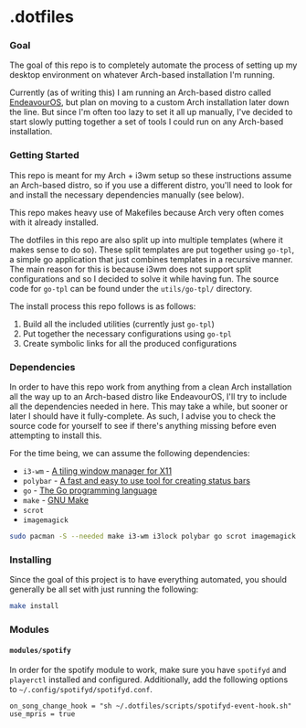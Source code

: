# .dotfiles

### Goal
The goal of this repo is to completely automate the process of setting up my desktop environment on whatever Arch-based installation I'm running.

Currently (as of writing this) I am running an Arch-based distro called [EndeavourOS](https://endeavouros.com/), but plan on moving to a custom Arch installation later down the line.
But since I'm often too lazy to set it all up manually, I've decided to start slowly putting together a set of tools I could run on any Arch-based installation.

### Getting Started
This repo is meant for my Arch + i3wm setup so these instructions assume an Arch-based distro,
so if you use a different distro, you'll need to look for and install the necessary dependencies manually (see below).

This repo makes heavy use of Makefiles because Arch very often comes with it already installed.

The dotfiles in this repo are also split up into multiple templates (where it makes sense to do so).
These split templates are put together using `go-tpl`, a simple go application that just combines templates in a recursive manner.
The main reason for this is because i3wm does not support split configurations and so I decided to solve it while having fun.
The source code for `go-tpl` can be found under the `utils/go-tpl/` directory.

The install process this repo follows is as follows:
1. Build all the included utilities (currently just `go-tpl`)
2. Put together the necessary configurations using `go-tpl`
3. Create symbolic links for all the produced configurations

### Dependencies
In order to have this repo work from anything from a clean Arch installation all the way up to an Arch-based distro like EndeavourOS,
I'll try to include all the dependencies needed in here. This may take a while, but sooner or later I should have it fully-complete.
As such, I advise you to check the source code for yourself to see if there's anything missing before even attempting to install this.

For the time being, we can assume the following dependencies:
- `i3-wm` - [A tiling window manager for X11](https://i3wm.org/)
- `polybar` - [A fast and easy to use tool for creating status bars](https://polybar.github.io/)
- `go` - [The Go programming language](https://go.dev/)
- `make` - [GNU Make](https://www.gnu.org/software/make/)
- `scrot`
- `imagemagick`

```bash
sudo pacman -S --needed make i3-wm i3lock polybar go scrot imagemagick
```

### Installing
Since the goal of this project is to have everything automated, you should generally be all set with just running the following:
```bash
make install
```

### Modules
#### `modules/spotify`

In order for the spotify module to work, make sure you have `spotifyd` and `playerctl` installed and configured.
Additionally, add the following options to `~/.config/spotifyd/spotifyd.conf`.

```
on_song_change_hook = "sh ~/.dotfiles/scripts/spotifyd-event-hook.sh"
use_mpris = true
```
